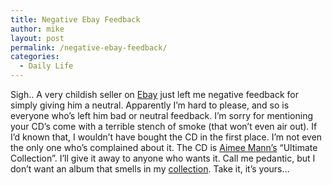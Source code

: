 ```yaml
---
title: Negative Ebay Feedback
author: mike
layout: post
permalink: /negative-ebay-feedback/
categories:
  - Daily Life
---
```

Sigh.. A very childish seller on [Ebay][1] just left me negative feedback for simply giving him a neutral. Apparently I&#8217;m hard to please, and so is everyone who&#8217;s left him bad or neutral feedback. I&#8217;m sorry for mentioning your CD&#8217;s come with a terrible stench of smoke (that won&#8217;t even air out). If I&#8217;d known that, I wouldn&#8217;t have bought the CD in the first place. I&#8217;m not even the only one who&#8217;s complained about it. The CD is [Aimee Mann&#8217;s][2] &#8220;Ultimate Collection&#8221;. I&#8217;ll give it away to anyone who wants it. Call me pedantic, but I don&#8217;t want an album that smells in my [collection][3]. Take it, it&#8217;s yours&#8230;

 [1]: http://www.ebay.com
 [2]: http://www.aimeemann.com
 [3]: http://english.skivsamling.nu/show.pl?id=23070